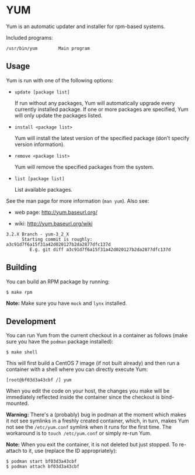 # YUM

Yum is an automatic updater and installer for rpm-based systems.

Included programs:

    /usr/bin/yum		Main program

## Usage

Yum is run with one of the following options:

* `update [package list]`

  If run without any packages, Yum will automatically upgrade every currently
  installed package.  If one or more packages are specified, Yum will only
  update the packages listed.

* `install <package list>`

  Yum will install the latest version of the specified package (don't specify
  version information).

* `remove <package list>`

  Yum will remove the specified packages from the system.

* `list [package list]`

  List available packages.

See the man page for more information (`man yum`).  Also see:

* web page: http://yum.baseurl.org/

* wiki: http://yum.baseurl.org/wiki

```
3.2.X Branch - yum-3_2_X
      Starting commit is roughly: a3c91d7f6a15f31a42d020127b2da2877dfc137d
         E.g. git diff a3c91d7f6a15f31a42d020127b2da2877dfc137d
```

## Building

You can build an RPM package by running:

    $ make rpm

**Note:** Make sure you have `mock` and `lynx` installed.

## Development

You can run Yum from the current checkout in a container as follows (make sure
you have the `podman` package installed):

    $ make shell

This will first build a CentOS 7 image (if not built already) and then run a
container with a shell where you can directly execute Yum:

    [root@bf03d3a43cbf /] yum

When you edit the code on your host, the changes you make will be immediately
reflected inside the container since the checkout is bind-mounted.

**Warning:** There's a (probably) bug in podman at the moment which makes it
not see symlinks in a freshly created container, which, in turn, makes Yum not
see the `/etc/yum.conf` symlink when it runs for the first time.  The
workaround is to `touch /etc/yum.conf` or simply re-run Yum.

**Note:** When you exit the container, it is not deleted but just stopped.  To
re-attach to it, use (replace the ID appropriately):

    $ podman start bf03d3a43cbf
    $ podman attach bf03d3a43cbf
